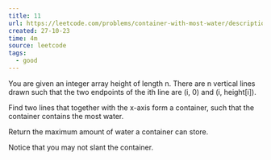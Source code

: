```yaml
---
title: 11
url: https://leetcode.com/problems/container-with-most-water/description/
created: 27-10-23
time: 4m
source: leetcode
tags:
  - good
---
```


You are given an integer array height of length n. There are n vertical lines drawn such that the two endpoints of the ith line are (i, 0) and (i, height[i]).

Find two lines that together with the x-axis form a container, such that the container contains the most water.

Return the maximum amount of water a container can store.

Notice that you may not slant the container.
